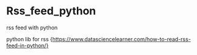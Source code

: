 # Rss_feed_python
rss feed with python 

python lib for rss  {https://www.datasciencelearner.com/how-to-read-rss-feed-in-python/}
